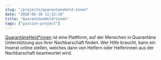 ```yaml
---
slug: "/projects/quarantaneheld-innen"
date: "2020-05-30 11:12:10"
title: "QuarantäneHeld*innen"
tags: ["passion-project"]
---
```


[QuarantäneHeld\*innen](https://www.linkedin.com/company/42460816/) ist eine Plattform, auf der Menschen in Quarantäne Unterstützung aus ihrer Nachbarschaft finden. Wer Hilfe braucht, kann ein Inserat online stellen, welches dann von Helfern oder Helferinnen aus der Nachbarschaft beantwortet wird.
